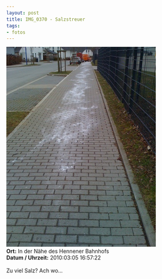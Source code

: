 ```yaml
--- 
layout: post
title: IMG_0370 - Salzstreuer
tags: 
- fotos
---
```

<img src="/uploads/images/2010_07/IMG_0370.jpg" alt="IMG_0370 - Salzstreuer" class="aligncenter" /><br />
<strong>Ort:</strong> In der Nähe des Hennener Bahnhofs<br />
<strong>Datum / Uhrzeit:</strong> 2010:03:05 16:57:22<br />
<br />
Zu viel Salz? Ach wo...
